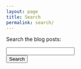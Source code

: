 ```yaml
---
layout: page
title: Search
permalink: search/
---
```

<p>Search the blog posts:</p>    

<input id="search" type="text" value="" onkeydown="if (event.keyCode == 13) doSearch()"/>
<div>
<input id="searchBtn" type="submit" onclick="doSearch()" value="Search">
</div>

<div id="output"></div>

<script type="text/javascript" src="{{ site.baseurl }}public/js/search-min.js"></script>